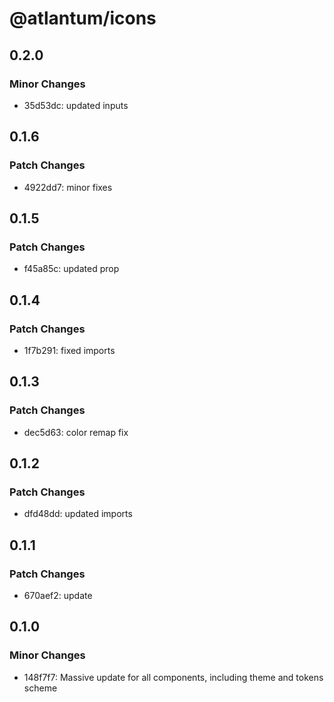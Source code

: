 # @atlantum/icons

## 0.2.0

### Minor Changes

-   35d53dc: updated inputs

## 0.1.6

### Patch Changes

-   4922dd7: minor fixes

## 0.1.5

### Patch Changes

-   f45a85c: updated prop

## 0.1.4

### Patch Changes

-   1f7b291: fixed imports

## 0.1.3

### Patch Changes

-   dec5d63: color remap fix

## 0.1.2

### Patch Changes

-   dfd48dd: updated imports

## 0.1.1

### Patch Changes

-   670aef2: update

## 0.1.0

### Minor Changes

-   148f7f7: Massive update for all components, including theme and tokens scheme
